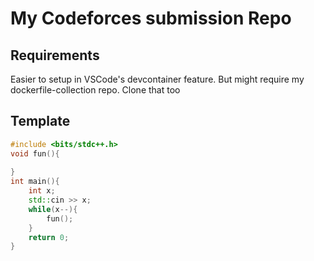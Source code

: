 # My Codeforces submission Repo

## Requirements
Easier to setup in VSCode's devcontainer feature. But might require my dockerfile-collection repo. Clone that too

## Template
```cpp
#include <bits/stdc++.h>
void fun(){
    
}
int main(){
    int x;
    std::cin >> x;
    while(x--){
        fun();
    }
    return 0;
}
```